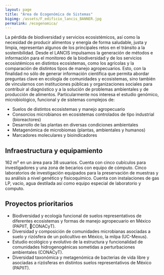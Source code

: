 ```yaml
---
layout: page
title: "Área de Ecogenómica de Sistemas"
bigimg: /assets/F_edificio_lancis_BANNER.jpg
permalink: /ecogenomica/
---
```


La pérdida de biodiversidad y servicios ecosistémicos, así como la necesidad de producir alimentos y energía de forma saludable, justa y limpia, representan algunos de los principales retos en el tránsito a la sostenibilidad. Desde el LANCIS impulsamos la generación de métodos e información para el monitoreo de la biodiversidad y de los servicios ecosistémicos en distintos ecosistemas, como los agrícolas y la comparación de distintos tipos de manejo agropecuarios. Esto, con la finalidad no sólo de generar información científica que permita abordar preguntas clave en ecología de comunidades y ecosistemas, sino también de vincularnos con instituciones públicas y organizaciones sociales para contribuir al diagnóstico y a la solución de problemas ambientales y de producción de alimentos. Particularmente nos interesa el estudio genómico, microbiológico, funcional y de sistemas complejos de:

-	Suelos de distintos ecosistemas y manejo agropecuario
-	Consorcios microbianos en ecosistemas controlados de tipo industrial (bioreactores)
-	Desarrollo de las plantas en diversas condiciones ambientales
-	Metagenómica de microbiomas (plantas, ambientales y humanos)
-	Marcadores moleculares y bioindicadores


## Infraestructura y equipamiento

162 m² en un área para 38 usuarios. Cuenta con cinco cubículos para investigadores y una zona de becarios con equipo de cómputo. Cinco laboratorios de investigación equipados para la preservación de muestras y su análisis a nivel genético y fisicoquímico. Cuenta con instalaciones de gas LP, vacio, agua destilada así como equipo especial de laboratorio y computo.


## Proyectos prioritarios

-	Biodiversidad y ecología funcional de suelos representativos de diferentes ecosistemas y formas de manejo agropecuario en México (PAPIIT, CONACyT).
-	Diversidad y composición de comunidades microbianas asociadas a suelo y rizósfera de un policultivo en México, la milpa (UC-Mexus).
-	Estudio ecológico y evolutivo de la estructura y funcionalidad de comunidades hidrogenogénicas sometidas a perturbaciones ambientales (CONACyT).
-	Diversidad taxonómica y metagenómica de bacterias de vida libre y asociadas a rizósferas en distintos suelos representativos de México (PAPIIT).
